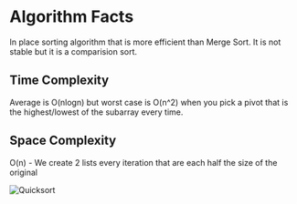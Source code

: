 # Algorithm Facts
In place sorting algorithm that is more efficient than Merge Sort. It is not stable but it is a comparision sort.

## Time Complexity
Average is O(nlogn) but worst case is O(n^2) when you pick a pivot that is the highest/lowest of the subarray every time.

## Space Complexity
O(n) - We create 2 lists every iteration that are each half the size of the original

<img src="https://miro.medium.com/v2/resize:fit:577/1*bIJvejLlEshkf-ehYJJlWQ.png" alt="Quicksort"/>